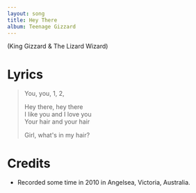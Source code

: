 ```yaml
---
layout: song
title: Hey There
album: Teenage Gizzard
---
```


(King Gizzard & The Lizard Wizard)

# Lyrics

> You, you, 1, 2,  
>  
> Hey there, hey there  
> I like you and I love you  
> Your hair and your hair  
>  
> Girl, what's in my hair?  

# Credits

* Recorded some time in 2010 in Angelsea, Victoria, Australia.  
